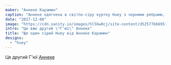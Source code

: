 ```yaml
---
maker: "Аннеке Карамин"
caption: "Аннеке одягнена в світло-сіру куртку Huey з чорними ребрами, які не дуже помітні на чорній спідниці."
date: "2017-12-08"
image: "https://cdn.sanity.io/images/hl5bw8cj/site-content/d52577b6695162b240cb298ab4af8d828527a84d-2000x1295.jpg"
intro: "Це вже другий \"Г'юї\" Аннеке"
title: "Ще один сірий Huey від Аннеке Карамин"
designs:
  - "huey"
---
```


Це другий Г'юї [Аннеке](/en/showcase/anneke-huey/)

